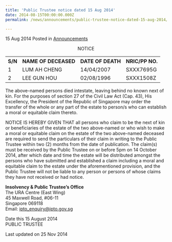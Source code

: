 ```yaml
---
title: 'Public Trustee notice dated 15 Aug 2014'
date: 2014-08-15T00:00:00.000Z
permalink: /news/announcements/public-trustee-notice-dated-15-aug-2014/

---
```



15 Aug 2014 Posted in [Announcements](/news/announcements)

<p style="text-align: center">NOTICE</p>

<table class="table-h">
<tr>
<th>S/N</th>
<th>NAME OF DECEASED</th>
<th>DATE OF DEATH</th>
<th>NRIC/PP NO.</th>
</tr>
<tr>
</tr>
  
<tr>
<td>1</td>
<td>LUM AH CHENG</td>
<td>14/04/2007</td>
<td>SXXX7695G</td>
</tr>
  
<tr>
<td>2</td>
<td>LEE GUN HOU</td>
<td>02/08/1996</td>
<td>SXXX1508Z</td>
</tr>
</table>

The above-named persons died intestate, leaving behind no known next of kin.  For the purposes of section 27 of the Civil Law Act (Cap. 43),   His Excellency, the President of the Republic of Singapore may order the transfer of the whole or any part of the estate to person/s who can establish a moral or equitable claim thereto.
 
NOTICE IS HEREBY GIVEN THAT all persons who claim to be the next of kin or beneficiaries of the estate of the two above-named or who wish to make a moral or equitable claim on the estate of the two above-named deceased are required to send the particulars of their claim in writing to the Public Trustee within two (2) months from the date of publication.  The claim(s) must be received by the Public Trustee on or before 5pm on 14 October 2014, after which date and time the estate will be distributed amongst the persons who have submitted and established a claim including a moral and equitable claim to the estate under the aforementioned provision, and the Public Trustee will not be liable to any person or persons of whose claims they have not received or had notice.


**Insolvency & Public Trustee’s Office**  
   The URA Centre (East Wing)  
   45 Maxwell Road, #06-11  
   Singapore 069118  
   Email: ipto_enquiry@ipto.gov.sg
   
Date this 15 August 2014  
PUBLIC TRUSTEE

<p class="right-side-updated">Last updated on 25 Nov 2014</p> 
   
   





